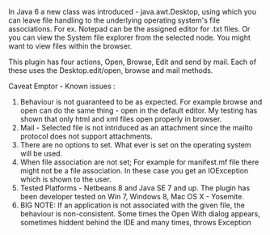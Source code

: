 In Java 6 a new class was introduced - java.awt.Desktop, using which you can leave file handling to the underlying operating system's file associations.
For ex. Notepad can be the assigned editor for .txt files. Or you can view the System file explorer from the selected node. You might want to view files within the browser. 

This plugin has four actions, Open, Browse, Edit and send by mail. Each of these uses the Desktop.edit/open, browse and mail methods.

Caveat Emptor - Known issues :
1. Behaviour is not guaranteed to be as expected. For example browse and open can do the same thing - open in the default editor. My testing has shown that only html and xml files open properly in browser.
2. Mail - Selected file is not intriduced as an attachment since the mailto protocol does not support attachments. 
3. There are no options to set. What ever is set on the operating system will be used. 
4. When file association are not set; For example for manifest.mf file there might not be a file association. In these case you get an IOException which is shown to the user. 
5. Tested Platforms - Netbeans 8 and Java SE 7 and up. The plugin has been developer tested on Win 7, Windows 8, Mac OS X - Yosemite.
6. BIG NOTE: If an application is not associated with the given file, the behaviour is non-consistent. Some times the Open With dialog appears, sometimes hiddent behind the IDE and many times, throws Exception
